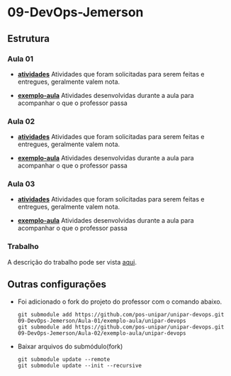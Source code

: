 # 09-DevOps-Jemerson

## Estrutura

### Aula 01

- [**atividades**](./Aula-01/atividades/)
    Atividades que foram solicitadas para serem feitas e entregues, geralmente valem nota.

- [**exemplo-aula**](./Aula-01/exemplo-aula/)
    Atividades desenvolvidas durante a aula para acompanhar o que o professor passa

### Aula 02

- [**atividades**](./Aula-02/atividades/)
    Atividades que foram solicitadas para serem feitas e entregues, geralmente valem nota.

- [**exemplo-aula**](./Aula-02/exemplo-aula/)
    Atividades desenvolvidas durante a aula para acompanhar o que o professor passa

### Aula 03

- [**atividades**](./Aula-03/atividades/)
Atividades que foram solicitadas para serem feitas e entregues, geralmente valem nota.

- [**exemplo-aula**](./Aula-03/exemplo-aula/)
    Atividades desenvolvidas durante a aula para acompanhar o que o professor passa

### Trabalho

A descrição do trabalho pode ser vista [aqui](https://pos-unipar.github.io/docs/devops/#trabalho-final).

## Outras configurações

- Foi adicionado o fork do projeto do professor com o comando abaixo.  
    ```
    git submodule add https://github.com/pos-unipar/unipar-devops.git 09-DevOps-Jemerson/Aula-01/exemplo-aula/unipar-devops
    git submodule add https://github.com/pos-unipar/unipar-devops.git 09-DevOps-Jemerson/Aula-02/exemplo-aula/unipar-devops
    ```
- Baixar arquivos do submódulo(fork)
    ```
    git submodule update --remote
    git submodule update --init --recursive
    ```